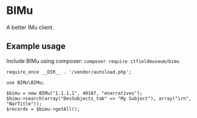 # BIMu
A better IMu client.

## Example usage
Include BIMu using composer:
`composer require itfieldmuseum/bimu`

```
require_once __DIR__ . '/vendor/autoload.php';

use BIMu\BIMu;

$bimu = new BIMu("1.1.1.1", 40107, "enarratives");
$bimu->search(array("DesSubjects_tab" => "My Subject"), array("irn", "NarTitle"));
$records = $bimu->getAll();
```



